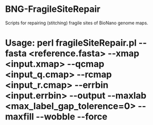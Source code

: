 # BNG-FragileSiteRepair
Scripts for repairing (stitching) fragile sites of BioNano genome maps. 

# Usage: perl fragileSiteRepair.pl --fasta <reference.fasta> --xmap <input.xmap> --qcmap <input_q.cmap> --rcmap <input_r.cmap> --errbin <input.errbin> --output <output folder> --maxlab <max_label_gap_tolerence=0> --maxfill <max basepairs to fill between contigs = 35000> --wobble <fragile site wobble in bp = 0> --force <overwrite output folder>
